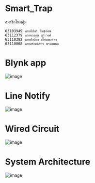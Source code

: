 # Smart_Trap
  สมาชิกในกลุ่ม
    
    63103949 นายทีปกร สินธุ์อ่อน               
    63112379 นายอลงกต ธุระวงศ์   
    63110282 นายศักดิ์ดา เอี่ยมพงศ์ษา  
    63110068 นายศรัณย์ภัทร พรหมทอง  
# Blynk app
![image](https://i.imgur.com/fP6v533.jpg)
# Line Notify
![image](https://i.imgur.com/VCvhRwp.jpg)
# Wired Circuit
![image](https://i.imgur.com/qtLsjDP.jpg)
# System Architecture
![image](https://i.imgur.com/q3d041P.jpg)

